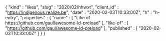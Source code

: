 {
  "kind" : "likes",
  "slug" : "2020/02/hhwxt",
  "client_id" : "https://indigenous.realize.be",
  "date" : "2020-02-03T10:33:00Z",
  "h" : "h-entry",
  "properties" : {
    "name" : [ "Like of https://github.com/gaul/awesome-ld-preload" ],
    "like-of" : [ "https://github.com/gaul/awesome-ld-preload" ],
    "published" : [ "2020-02-03T10:33:00Z" ]
  }
}
